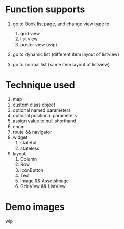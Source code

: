 # Function supports
1. go to Book list page, and change view type to 
	1. grid view
	2. list view
	3. poster view (wip)

2. go to dynamic list (different item layout of listview)
3. go to normal list (same item layout of listview)


# Technique used
1. map
2. custom class object
3. optional named parameters
4. optional positional parameters
5. assign value to null shorthand 
6. enum
7. route && navigator
7. widget
	1. stateful
	2. stateless
8. layout
	1. Column
	2. Row
	3. IconButton
	4. Text
	5. Image && AssetsImage
	6. GridView && ListView

# Demo images
wip
